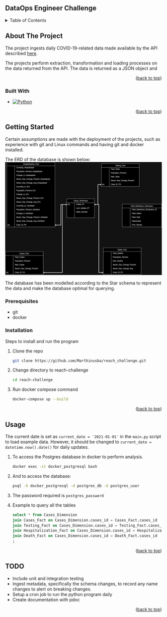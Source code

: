 ## DataOps Engineer Challenge

<!-- Improved compatibility of back to top link: See: https://github.com/othneildrew/Best-README-Template/pull/73 -->
<a name="readme-top"></a>
<!--

[![LinkedIn][linkedin-shield]][linkedin-url]

<!-- TABLE OF CONTENTS -->
<details>
  <summary>Table of Contents</summary>
  <ol>
    <li>
      <a href="#about-the-project">About The Project</a>
      <ul>
        <li><a href="#built-with">Built With</a></li>
      </ul>
    </li>
    <li>
      <a href="#getting-started">Getting Started</a>
      <ul>
        <li><a href="#prerequisites">Prerequisites</a></li>
        <li><a href="#installation">Installation</a></li>
        <li><a href="#usage">Usage</a></li>
	<li><a href="#todo">Todo</a></li>
      </ul>
    </li>
  </ol>
</details>

<!-- ABOUT THE PROJECT -->
## About The Project

The project ingests daily COVID-19-related data made available by the API described [here](https://covidtracking.com/data/api/version-2).

The projects perform extraction, transformation and loading processes on the data returned from the API. The data is returned as a JSON object and 

<p align="right">(<a href="#readme-top">back to top</a>)</p>

### Built With

* [![Python][python]][python-url]

<p align="right">(<a href="#readme-top">back to top</a>)</p>
<!-- GETTING STARTED -->

## Getting Started

Certain assumptions are made with the deployment of the projects, such as experience with git and Linux commands and having git and docker installed.

The ERD of the database is shown below:
![ERD](./erd.png)

The database has been modelled according to the Star schema to represent the data and make the database optimal for querying.

### Prerequisites

* git
* docker

### Installation

Steps to install and run the program

1. Clone the repo
   ```sh
   git clone https://github.com/Marthinusba/reach_challenge.git
   ```
2. Change directory to reach-challenge
   ```sh
   cd reach-challenge
   ```
3. Run docker compose command
   ```sh
   docker-compose up --build
   ```

<p align="right">(<a href="#readme-top">back to top</a>)</p>

<!-- USAGE EXAMPLES -->
## Usage

The current date is set as  ```current_date = '2021-01-01'```  in the ```main.py``` script to load example data. However, it should be changed to ```current_date = datetime.now().date()``` for daily updates.

1. To access the Postgres database in docker to perform analysis.
    ```sh
    docker exec -it docker_postgresql bash
    ```
2. And to access the database:
    ```sh
    psql -h docker_postgresql -d postgres_db -U postgres_user
    ```
3. The password required is ```postgres_password```

4. Example to query all the tables
    ```sql
    select * from Cases_Dimension
    join Cases_Fact on Cases_Dimension.cases_id = Cases_Fact.cases_id
    join Testing_Fact on Cases_Dimension.cases_id = Testing_Fact.cases_id
    join Hospitalization_Fact on Cases_Dimension.cases_id = Hospitalization_Fact.cases_id
    join Death_Fact on Cases_Dimension.cases_id = Death_Fact.cases_id
    ;
    ```

<p align="right">(<a href="#readme-top">back to top</a>)</p>

## TODO

* Include unit and integration testing
* Ingest metadata, specifically the schema changes, to record any name changes to alert on breaking changes.
* Setup a cron job to run the python program daily
* Create documentation with pdoc

<p align="right">(<a href="#readme-top">back to top</a>)</p>


<!-- MARKDOWN LINKS & IMAGES -->
<!-- https://www.markdownguide.org/basic-syntax/#reference-style-links -->

[linkedin-shield]: https://img.shields.io/badge/-LinkedIn-black.svg?style=for-the-badge&logo=linkedin&colorB=555
[linkedin-url]: https://www.linkedin.com/in/marthinusbasson/

[python]: https://img.shields.io/badge/python-000000?style=for-the-badge&logo=nextdotjs&logoColor=white
[python-url]: https://python.org/
